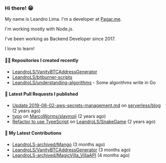 ### Hi there! 😁 

My name is Leandro Lima. I'm a developer at [Pagar.me](https://pagar.me/).  

I'm working mostly with Node.js. 

I've been working as Backend Developer since 2017. 

I love to learn!  

#### 👨‍💻 Repositories I created recently
- [LeandroLS/VanityBTCAddressGenerator](https://github.com/LeandroLS/VanityBTCAddressGenerator)
- [LeandroLS/bitburner-scripts](https://github.com/LeandroLS/bitburner-scripts)
- [LeandroLS/understanding-algorithms](https://github.com/LeandroLS/understanding-algorithms) - Some algorithms write in Go

#### 🔨 Latest Pull Requests I published

- [Update 2019-08-02-aws-secrets-management.md](https://github.com/serverless/blog/pull/1041) on [serverless/blog](https://github.com/serverless/blog) (2 years ago)
- [typo](https://github.com/MarcoWorms/slaymoji/pull/2) on [MarcoWorms/slaymoji](https://github.com/MarcoWorms/slaymoji) (2 years ago)
- [Refactor to use TypeScript](https://github.com/LeandroLS/SnakeGame/pull/2) on [LeandroLS/SnakeGame](https://github.com/LeandroLS/SnakeGame) (2 years ago)

#### :construction_worker: My Latest Contributions

- [LeandroLS-archived/Mango](https://github.com/LeandroLS-archived/Mango) (3 months ago)
- [LeandroLS/VanityBTCAddressGenerator](https://github.com/LeandroLS/VanityBTCAddressGenerator) (3 months ago)
- [LeandroLS-archived/MagicVilla_VillaAPI](https://github.com/LeandroLS-archived/MagicVilla_VillaAPI) (4 months ago)
